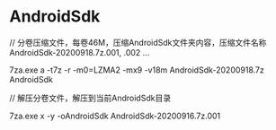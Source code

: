 # AndroidSdk

// 分卷压缩文件，每卷46M，压缩AndroidSdk文件夹内容，压缩文件名称AndroidSdk-20200918.7z.001, .002 ...

7za.exe a -t7z -r -m0=LZMA2 -mx9 -v18m AndroidSdk-20200918.7z AndroidSdk

// 解压分卷文件，解压到当前AndroidSdk目录

7za.exe x -y -oAndroidSdk AndroidSdk-20200916.7z.001
